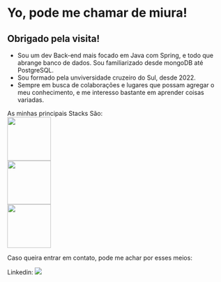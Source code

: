 # Yo, pode me chamar de miura!
## Obrigado pela visita!

- Sou um dev Back-end mais focado em Java com Spring, e todo que abrange banco de dados.
Sou familiarizado desde mongoDB até PostgreSQL.
- Sou formado pela unviversidade cruzeiro do Sul, desde 2022.
- Sempre em busca de colaborações e lugares que possam agregar o meu conhecimento, e me interesso bastante em aprender coisas variadas.


As minhas principais Stacks São:<br>
<img src="https://cdn.jsdelivr.net/gh/devicons/devicon/icons/java/java-plain-wordmark.svg" width="100" height="100" />    
<img src="https://cdn.jsdelivr.net/gh/devicons/devicon/icons/spring/spring-plain-wordmark.svg" width="100" height="100" />      
<img src="https://cdn.jsdelivr.net/gh/devicons/devicon/icons/postgresql/postgresql-original-wordmark.svg" width="100" height="100" />  


Caso queira entrar em contato, pode me achar por esses meios:
<div>
Linkedin: <a href ="https://www.linkedin.com/in/victorsantosm/"></a><img src="https://cdn.jsdelivr.net/gh/devicons/devicon/icons/linkedin/linkedin-original-wordmark.svg" />
</div>
